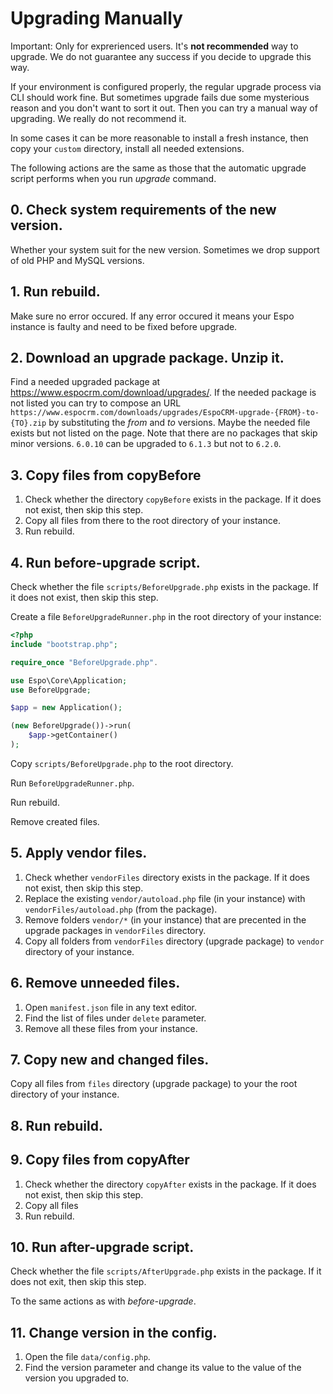 
# Upgrading Manually

Important: Only for exprerienced users. It's **not recommended** way to upgrade. We do not guarantee any success if you decide to upgrade this way.

If your environment is configured properly, the regular upgrade process via CLI should work fine. But sometimes upgrade fails due some mysterious reason and you don't want to sort it out. Then you can try a manual way of upgrading. We really do not recommend it.

In some cases it can be more reasonable to install a fresh instance, then copy your `custom` directory, install all needed extensions.

The following actions are the same as those that the automatic upgrade script performs when you run *upgrade* command.

## 0. Check system requirements of the new version.

Whether your system suit for the new version. Sometimes we drop support of old PHP and MySQL versions.

## 1. Run rebuild.

Make sure no error occured. If any error occured it means your Espo instance is faulty and need to be fixed before upgrade.

## 2. Download an upgrade package. Unzip it.

Find a needed upgraded package at https://www.espocrm.com/download/upgrades/. If the needed package is not listed
you can try to compose an URL `https://www.espocrm.com/downloads/upgrades/EspoCRM-upgrade-{FROM}-to-{TO}.zip` by substituting the *from* and *to* versions.
Maybe the needed file exists but not listed on the page. Note that there are no packages that skip minor versions. `6.0.10` can be upgraded to `6.1.3` but not to `6.2.0`.

## 3. Copy files from copyBefore

1. Check whether the directory `copyBefore` exists in the package. If it does not exist, then skip this step.
2. Copy all files from there to the root directory of your instance.
3. Run rebuild.

## 4. Run before-upgrade script.

Check whether the file `scripts/BeforeUpgrade.php` exists in the package. If it does not exist, then skip this step.

Create a file `BeforeUpgradeRunner.php` in the root directory of your instance:

```php
<?php
include "bootstrap.php";

require_once "BeforeUpgrade.php".

use Espo\Core\Application;
use BeforeUpgrade;

$app = new Application();

(new BeforeUpgrade())->run(
    $app->getContainer()
);

```

Copy `scripts/BeforeUpgrade.php` to the root directory.

Run `BeforeUpgradeRunner.php`.

Run rebuild.

Remove created files.

## 5. Apply vendor files.

1. Check whether `vendorFiles` directory exists in the package. If it does not exist, then skip this step.
2. Replace the existing `vendor/autoload.php` file (in your instance) with `vendorFiles/autoload.php` (from the package).
3. Remove folders `vendor/*` (in your instance) that are precented in the upgrade packages in `vendorFiles` directory.
4. Copy all folders from `vendorFiles` directory (upgrade package) to `vendor` directory of your instance.

## 6. Remove unneeded files.

1. Open `manifest.json` file in any text editor.
2. Find the list of files under `delete` parameter.
3. Remove all these files from your instance.

## 7. Copy new and changed files.

Copy all files from `files` directory (upgrade package) to your the root directory of your instance.

## 8. Run rebuild.

## 9. Copy files from copyAfter

1. Check whether the directory `copyAfter` exists in the package. If it does not exist, then skip this step.
2. Copy all files
3. Run rebuild.

## 10. Run after-upgrade script.

Check whether the file `scripts/AfterUpgrade.php` exists in the package. If it does not exit, then skip this step.

To the same actions as with *before-upgrade*.

## 11. Change version in the config.

1. Open the file `data/config.php`.
2. Find the version parameter and change its value to the value of the version you upgraded to.
